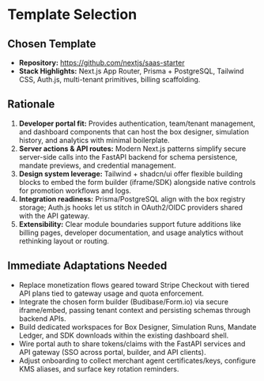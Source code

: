 # Template Selection

## Chosen Template

- **Repository:** https://github.com/nextjs/saas-starter
- **Stack Highlights:** Next.js App Router, Prisma + PostgreSQL, Tailwind CSS, Auth.js, multi-tenant primitives, billing scaffolding.

## Rationale

1. **Developer portal fit:** Provides authentication, team/tenant management, and dashboard components that can host the box designer, simulation history, and analytics with minimal boilerplate.
2. **Server actions & API routes:** Modern Next.js patterns simplify secure server-side calls into the FastAPI backend for schema persistence, mandate previews, and credential management.
3. **Design system leverage:** Tailwind + shadcn/ui offer flexible building blocks to embed the form builder (iframe/SDK) alongside native controls for promotion workflows and logs.
4. **Integration readiness:** Prisma/PostgreSQL align with the box registry storage; Auth.js hooks let us stitch in OAuth2/OIDC providers shared with the API gateway.
5. **Extensibility:** Clear module boundaries support future additions like billing pages, developer documentation, and usage analytics without rethinking layout or routing.

## Immediate Adaptations Needed

- Replace monetization flows geared toward Stripe Checkout with tiered API plans tied to gateway usage and quota enforcement.
- Integrate the chosen form builder (Budibase/Form.io) via secure iframe/embed, passing tenant context and persisting schemas through backend APIs.
- Build dedicated workspaces for Box Designer, Simulation Runs, Mandate Ledger, and SDK downloads within the existing dashboard shell.
- Wire portal auth to share tokens/claims with the FastAPI services and API gateway (SSO across portal, builder, and API clients).
- Adjust onboarding to collect merchant agent certificates/keys, configure KMS aliases, and surface key rotation reminders.

